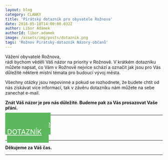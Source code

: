 ```yaml
---
layout: blog
category: CLANKY
title: 'Pirátský dotazník pro obyvatele Rožnova'
date: 2018-05-18T14:00:00.032Z
author: Libor Adámek
authorId: libor.adamek
image: /assets/img/posts/dotaznik.png
tags: 'Rožnov Pirátský-dotazník Názory-občanů'
---
```

Vážení obyvatelé Rožnova,<br>
rádi bychom věděli Váš názor na priority v Rožnově. V krátkém dotazníku můžete napsat, co Vám v Rožnově nejvíce schází a označit jak jsou pro Vás důležité některé místní témata pro budoucí vývoj města.

Všechny otázky jsou nepovinné a pokud se rozhodnete, že budete chtít od nás získávat více informací, tak v závěru dotazníku nám můžete na sebe zanechat e-mail. 

**Znát Váš názor je pro nás důležité. Budeme pak za Vás prosazovat Vaše přání.**

- - -

<div class="row">
  <div class="medium-12 large-12 columns">
    <div id="tlacitko" style="    text-align: center;">
        <a href="https://goo.gl/forms/GFo0TFb5T1oOdviA3" target="_blank" style="width: 350px; margin-top: 10px; text-align: center; padding: 22px; font-size: 22px; background-color: #5cb85c;border-color: #5cb85c; color: white;" class="c-cta-button c-cta-button--primary">
          Zde vyplňte
          <br> DOTAZNÍK
        </a>
    </div>
  </div>
</div>

- - -

**Děkujeme za Váš čas.**

- - -


